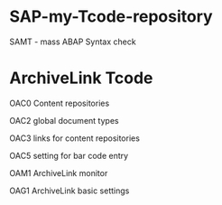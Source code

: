 # SAP-my-Tcode-repository

SAMT - mass ABAP Syntax check

# ArchiveLink Tcode

OAC0 Content repositories

OAC2 global document types

OAC3 links for content repositories

OAC5 setting for bar code entry

OAM1 ArchiveLink monitor

OAG1 ArchiveLink basic settings
